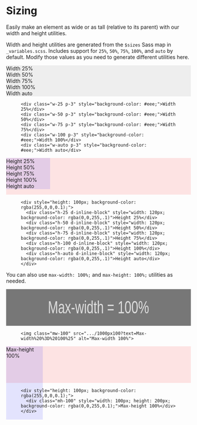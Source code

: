 <h1 class="bd-title" id="content">Sizing</h1>

  <p class="bd-lead">Easily make an element as wide or as tall (relative to its parent) with our width and height utilities.</p>

  <p>Width and height utilities are generated from the <code class="highlighter-rouge">$sizes</code> Sass map in <code class="highlighter-rouge">_variables.scss</code>. Includes support for <code class="highlighter-rouge">25%</code>, <code class="highlighter-rouge">50%</code>, <code class="highlighter-rouge">75%</code>, <code class="highlighter-rouge">100%</code>, and <code class="highlighter-rouge">auto</code> by default. Modify those values as you need to generate different utilities here.</p>

<div class="zc-example">
<div class="w-25 p-3" style="background-color: #eee;">Width 25%</div>
<div class="w-50 p-3" style="background-color: #eee;">Width 50%</div>
<div class="w-75 p-3" style="background-color: #eee;">Width 75%</div>
<div class="w-100 p-3" style="background-color: #eee;">Width 100%</div>
<div class="w-auto p-3" style="background-color: #eee;">Width auto</div>
</div>
<figure class="zc-highlight"><pre><code class="language-html" data-lang="html"><span class="nt">&lt;div</span> <span class="na">class=</span><span class="s">"w-25 p-3"</span> <span class="na">style=</span><span class="s">"background-color: #eee;"</span><span class="nt">&gt;</span>Width 25%<span class="nt">&lt;/div&gt;</span>
<span class="nt">&lt;div</span> <span class="na">class=</span><span class="s">"w-50 p-3"</span> <span class="na">style=</span><span class="s">"background-color: #eee;"</span><span class="nt">&gt;</span>Width 50%<span class="nt">&lt;/div&gt;</span>
<span class="nt">&lt;div</span> <span class="na">class=</span><span class="s">"w-75 p-3"</span> <span class="na">style=</span><span class="s">"background-color: #eee;"</span><span class="nt">&gt;</span>Width 75%<span class="nt">&lt;/div&gt;</span>
<span class="nt">&lt;div</span> <span class="na">class=</span><span class="s">"w-100 p-3"</span> <span class="na">style=</span><span class="s">"background-color: #eee;"</span><span class="nt">&gt;</span>Width 100%<span class="nt">&lt;/div&gt;</span>
<span class="nt">&lt;div</span> <span class="na">class=</span><span class="s">"w-auto p-3"</span> <span class="na">style=</span><span class="s">"background-color: #eee;"</span><span class="nt">&gt;</span>Width auto<span class="nt">&lt;/div&gt;</span></code></pre></figure>

<div class="zc-example">
<div style="height: 100px; background-color: rgba(255,0,0,0.1);">
<div class="h-25 d-inline-block" style="width: 120px; background-color: rgba(0,0,255,.1)">Height 25%</div>
<div class="h-50 d-inline-block" style="width: 120px; background-color: rgba(0,0,255,.1)">Height 50%</div>
<div class="h-75 d-inline-block" style="width: 120px; background-color: rgba(0,0,255,.1)">Height 75%</div>
<div class="h-100 d-inline-block" style="width: 120px; background-color: rgba(0,0,255,.1)">Height 100%</div>
<div class="h-auto d-inline-block" style="width: 120px; background-color: rgba(0,0,255,.1)">Height auto</div>
</div>
</div>
<figure class="zc-highlight"><pre><code class="language-html" data-lang="html"><span class="nt">&lt;div</span> <span class="na">style=</span><span class="s">"height: 100px; background-color: rgba(255,0,0,0.1);"</span><span class="nt">&gt;</span>
  <span class="nt">&lt;div</span> <span class="na">class=</span><span class="s">"h-25 d-inline-block"</span> <span class="na">style=</span><span class="s">"width: 120px; background-color: rgba(0,0,255,.1)"</span><span class="nt">&gt;</span>Height 25%<span class="nt">&lt;/div&gt;</span>
  <span class="nt">&lt;div</span> <span class="na">class=</span><span class="s">"h-50 d-inline-block"</span> <span class="na">style=</span><span class="s">"width: 120px; background-color: rgba(0,0,255,.1)"</span><span class="nt">&gt;</span>Height 50%<span class="nt">&lt;/div&gt;</span>
  <span class="nt">&lt;div</span> <span class="na">class=</span><span class="s">"h-75 d-inline-block"</span> <span class="na">style=</span><span class="s">"width: 120px; background-color: rgba(0,0,255,.1)"</span><span class="nt">&gt;</span>Height 75%<span class="nt">&lt;/div&gt;</span>
  <span class="nt">&lt;div</span> <span class="na">class=</span><span class="s">"h-100 d-inline-block"</span> <span class="na">style=</span><span class="s">"width: 120px; background-color: rgba(0,0,255,.1)"</span><span class="nt">&gt;</span>Height 100%<span class="nt">&lt;/div&gt;</span>
  <span class="nt">&lt;div</span> <span class="na">class=</span><span class="s">"h-auto d-inline-block"</span> <span class="na">style=</span><span class="s">"width: 120px; background-color: rgba(0,0,255,.1)"</span><span class="nt">&gt;</span>Height auto<span class="nt">&lt;/div&gt;</span>
<span class="nt">&lt;/div&gt;</span></code></pre></figure>

<p>You can also use <code class="highlighter-rouge">max-width: 100%;</code> and <code class="highlighter-rouge">max-height: 100%;</code> utilities as needed.</p>

<div class="zc-example">
<img class="mw-100" data-src="holder.js/1000px100?text=Max-width%20%3D%20100%25" alt="Max-width = 100% [1000%x100]" style="height: 100px; width: 1000%; display: block;" src="data:image/svg+xml;charset=UTF-8,%3Csvg%20width%3D%22723%22%20height%3D%22100%22%20xmlns%3D%22http%3A%2F%2Fwww.w3.org%2F2000%2Fsvg%22%20viewBox%3D%220%200%20723%20100%22%20preserveAspectRatio%3D%22none%22%3E%3Cdefs%3E%3Cstyle%20type%3D%22text%2Fcss%22%3E%23holder_1665f2362f4%20text%20%7B%20fill%3Argba(255%2C255%2C255%2C.75)%3Bfont-weight%3Anormal%3Bfont-family%3AHelvetica%2C%20monospace%3Bfont-size%3A36pt%20%7D%20%3C%2Fstyle%3E%3C%2Fdefs%3E%3Cg%20id%3D%22holder_1665f2362f4%22%3E%3Crect%20width%3D%22723%22%20height%3D%22100%22%20fill%3D%22%23777%22%3E%3C%2Frect%3E%3Cg%3E%3Ctext%20x%3D%22163.40625%22%20y%3D%2266.5%22%3EMax-width%20%3D%20100%25%3C%2Ftext%3E%3C%2Fg%3E%3C%2Fg%3E%3C%2Fsvg%3E" data-holder-rendered="true">
</div>
<figure class="zc-highlight"><pre><code class="language-html" data-lang="html"><span class="nt">&lt;img</span> <span class="na">class=</span><span class="s">"mw-100"</span> <span class="na">src=</span><span class="s">".../1000px100?text=Max-width%20%3D%20100%25"</span> <span class="na">alt=</span><span class="s">"Max-width 100%"</span><span class="nt">&gt;</span></code></pre></figure>

<div class="zc-example">
<div style="height: 100px; background-color: rgba(255,0,0,0.1);">
<div class="mh-100" style="width: 100px; height: 200px; background-color: rgba(0,0,255,0.1);">Max-height 100%</div>
</div>
</div>
<figure class="zc-highlight"><pre><code class="language-html" data-lang="html"><span class="nt">&lt;div</span> <span class="na">style=</span><span class="s">"height: 100px; background-color: rgba(255,0,0,0.1);"</span><span class="nt">&gt;</span>
  <span class="nt">&lt;div</span> <span class="na">class=</span><span class="s">"mh-100"</span> <span class="na">style=</span><span class="s">"width: 100px; height: 200px; background-color: rgba(0,0,255,0.1);"</span><span class="nt">&gt;</span>Max-height 100%<span class="nt">&lt;/div&gt;</span>
<span class="nt">&lt;/div&gt;</span></code></pre></figure>
